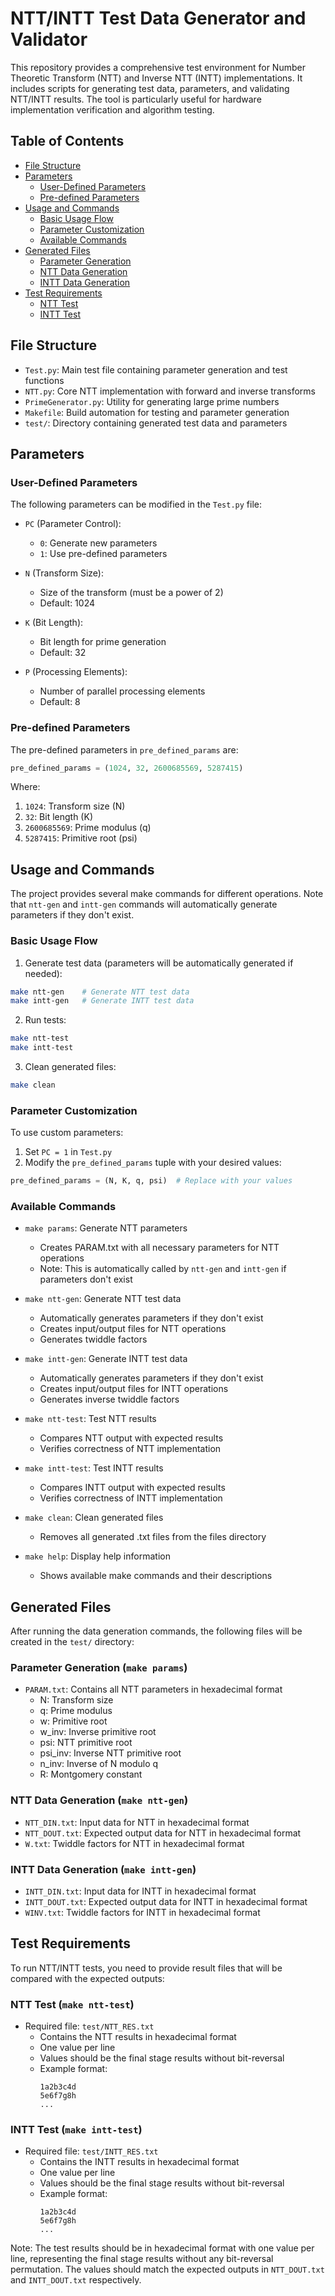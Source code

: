 # NTT/INTT Test Data Generator and Validator

This repository provides a comprehensive test environment for Number Theoretic Transform (NTT) and Inverse NTT (INTT) implementations. It includes scripts for generating test data, parameters, and validating NTT/INTT results. The tool is particularly useful for hardware implementation verification and algorithm testing.

## Table of Contents
- [File Structure](#file-structure)
- [Parameters](#parameters)
  - [User-Defined Parameters](#user-defined-parameters)
  - [Pre-defined Parameters](#pre-defined-parameters)
- [Usage and Commands](#usage-and-commands)
  - [Basic Usage Flow](#basic-usage-flow)
  - [Parameter Customization](#parameter-customization)
  - [Available Commands](#available-commands)
- [Generated Files](#generated-files)
  - [Parameter Generation](#parameter-generation-make-params)
  - [NTT Data Generation](#ntt-data-generation-make-ntt-gen)
  - [INTT Data Generation](#intt-data-generation-make-intt-gen)
- [Test Requirements](#test-requirements)
  - [NTT Test](#ntt-test-make-ntt-test)
  - [INTT Test](#intt-test-make-intt-test)

## File Structure

- `Test.py`: Main test file containing parameter generation and test functions
- `NTT.py`: Core NTT implementation with forward and inverse transforms
- `PrimeGenerator.py`: Utility for generating large prime numbers
- `Makefile`: Build automation for testing and parameter generation
- `test/`: Directory containing generated test data and parameters

## Parameters

### User-Defined Parameters

The following parameters can be modified in the `Test.py` file:

- `PC` (Parameter Control): 
  - `0`: Generate new parameters
  - `1`: Use pre-defined parameters

- `N` (Transform Size): 
  - Size of the transform (must be a power of 2)
  - Default: 1024

- `K` (Bit Length): 
  - Bit length for prime generation
  - Default: 32

- `P` (Processing Elements): 
  - Number of parallel processing elements
  - Default: 8

### Pre-defined Parameters

The pre-defined parameters in `pre_defined_params` are:
```python
pre_defined_params = (1024, 32, 2600685569, 5287415)
```

Where:
1. `1024`: Transform size (N)
2. `32`: Bit length (K)
3. `2600685569`: Prime modulus (q)
4. `5287415`: Primitive root (psi)

## Usage and Commands

The project provides several make commands for different operations. Note that `ntt-gen` and `intt-gen` commands will automatically generate parameters if they don't exist.

### Basic Usage Flow

1. Generate test data (parameters will be automatically generated if needed):
```bash
make ntt-gen    # Generate NTT test data
make intt-gen   # Generate INTT test data
```

2. Run tests:
```bash
make ntt-test
make intt-test
```

3. Clean generated files:
```bash
make clean
```

### Parameter Customization

To use custom parameters:
1. Set `PC = 1` in `Test.py`
2. Modify the `pre_defined_params` tuple with your desired values:
```python
pre_defined_params = (N, K, q, psi)  # Replace with your values
```

### Available Commands

- `make params`: Generate NTT parameters
  - Creates PARAM.txt with all necessary parameters for NTT operations
  - Note: This is automatically called by `ntt-gen` and `intt-gen` if parameters don't exist

- `make ntt-gen`: Generate NTT test data
  - Automatically generates parameters if they don't exist
  - Creates input/output files for NTT operations
  - Generates twiddle factors

- `make intt-gen`: Generate INTT test data
  - Automatically generates parameters if they don't exist
  - Creates input/output files for INTT operations
  - Generates inverse twiddle factors

- `make ntt-test`: Test NTT results
  - Compares NTT output with expected results
  - Verifies correctness of NTT implementation

- `make intt-test`: Test INTT results
  - Compares INTT output with expected results
  - Verifies correctness of INTT implementation

- `make clean`: Clean generated files
  - Removes all generated .txt files from the files directory

- `make help`: Display help information
  - Shows available make commands and their descriptions

## Generated Files

After running the data generation commands, the following files will be created in the `test/` directory:

### Parameter Generation (`make params`)
- `PARAM.txt`: Contains all NTT parameters in hexadecimal format
  - N: Transform size
  - q: Prime modulus
  - w: Primitive root
  - w_inv: Inverse primitive root
  - psi: NTT primitive root
  - psi_inv: Inverse NTT primitive root
  - n_inv: Inverse of N modulo q
  - R: Montgomery constant

### NTT Data Generation (`make ntt-gen`)
- `NTT_DIN.txt`: Input data for NTT in hexadecimal format
- `NTT_DOUT.txt`: Expected output data for NTT in hexadecimal format
- `W.txt`: Twiddle factors for NTT in hexadecimal format

### INTT Data Generation (`make intt-gen`)
- `INTT_DIN.txt`: Input data for INTT in hexadecimal format
- `INTT_DOUT.txt`: Expected output data for INTT in hexadecimal format
- `WINV.txt`: Twiddle factors for INTT in hexadecimal format

## Test Requirements

To run NTT/INTT tests, you need to provide result files that will be compared with the expected outputs:

### NTT Test (`make ntt-test`)
- Required file: `test/NTT_RES.txt`
  - Contains the NTT results in hexadecimal format
  - One value per line
  - Values should be the final stage results without bit-reversal
  - Example format:
    ```
    1a2b3c4d
    5e6f7g8h
    ...
    ```

### INTT Test (`make intt-test`)
- Required file: `test/INTT_RES.txt`
  - Contains the INTT results in hexadecimal format
  - One value per line
  - Values should be the final stage results without bit-reversal
  - Example format:
    ```
    1a2b3c4d
    5e6f7g8h
    ...
    ```

Note: The test results should be in hexadecimal format with one value per line, representing the final stage results without any bit-reversal permutation. The values should match the expected outputs in `NTT_DOUT.txt` and `INTT_DOUT.txt` respectively. 